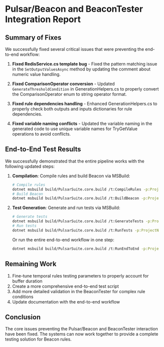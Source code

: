 # Pulsar/Beacon and BeaconTester Integration Report

## Summary of Fixes
We successfully fixed several critical issues that were preventing the end-to-end workflow:

1. **Fixed RedisService.cs template bug** - Fixed the pattern matching issue in the `SetOutputValuesAsync` method by updating the comment about numeric value handling.

2. **Fixed ComparisonOperator conversion** - Updated `GenerateThresholdCondition` in GenerationHelpers.cs to properly convert the ComparisonOperator enum to string operator format.

3. **Fixed rule dependencies handling** - Enhanced GenerationHelpers.cs to properly check both outputs and inputs dictionaries for rule dependencies.

4. **Fixed variable naming conflicts** - Updated the variable naming in the generated code to use unique variable names for TryGetValue operations to avoid conflicts.

## End-to-End Test Results
We successfully demonstrated that the entire pipeline works with the following updated steps:

1. **Compilation**: Compile rules and build Beacon via MSBuild:
   ```bash
   # Compile rules
   dotnet msbuild build/PulsarSuite.core.build /t:CompileRules -p:ProjectName=MyProject
   # Build Beacon
   dotnet msbuild build/PulsarSuite.core.build /t:BuildBeacon -p:ProjectName=MyProject
   ```

2. **Test Generation**: Generate and run tests via MSBuild:
   ```bash
   # Generate tests
   dotnet msbuild build/PulsarSuite.core.build /t:GenerateTests -p:ProjectName=MyProject
   # Run tests
   dotnet msbuild build/PulsarSuite.core.build /t:RunTests -p:ProjectName=MyProject
   ```
   Or run the entire end-to-end workflow in one step:
   ```bash
   dotnet msbuild build/PulsarSuite.core.build /t:RunEndToEnd -p:ProjectName=MyProject
   ```

## Remaining Work
1. Fine-tune temporal rules testing parameters to properly account for buffer duration
2. Create a more comprehensive end-to-end test script
3. Add more detailed validation in the BeaconTester for complex rule conditions
4. Update documentation with the end-to-end workflow

## Conclusion
The core issues preventing the Pulsar/Beacon and BeaconTester interaction have been fixed. The systems can now work together to provide a complete testing solution for Beacon rules.
